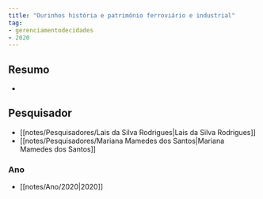 ```yaml
---
title: "Ourinhos história e patrimônio ferroviário e industrial"
tag:
- gerenciamentodecidades
- 2020
---
```

## Resumo
-
## Pesquisador
- [[notes/Pesquisadores/Lais da Silva Rodrigues|Lais da Silva Rodrigues]]
- [[notes/Pesquisadores/Mariana Mamedes dos Santos|Mariana Mamedes dos Santos]]
### Ano
- [[notes/Ano/2020|2020]]
